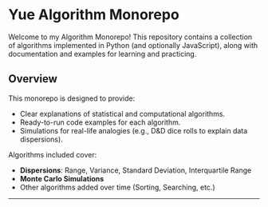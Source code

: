 # Yue Algorithm Monorepo

Welcome to my Algorithm Monorepo! This repository contains a collection of algorithms implemented in Python (and optionally JavaScript), along with documentation and examples for learning and practicing.

## Overview
This monorepo is designed to provide:
- Clear explanations of statistical and computational algorithms.
- Ready-to-run code examples for each algorithm.
- Simulations for real-life analogies (e.g., D&D dice rolls to explain data dispersions).

Algorithms included cover:
- **Dispersions**: Range, Variance, Standard Deviation, Interquartile Range
- **Monte Carlo Simulations**
- Other algorithms added over time (Sorting, Searching, etc.)

---


